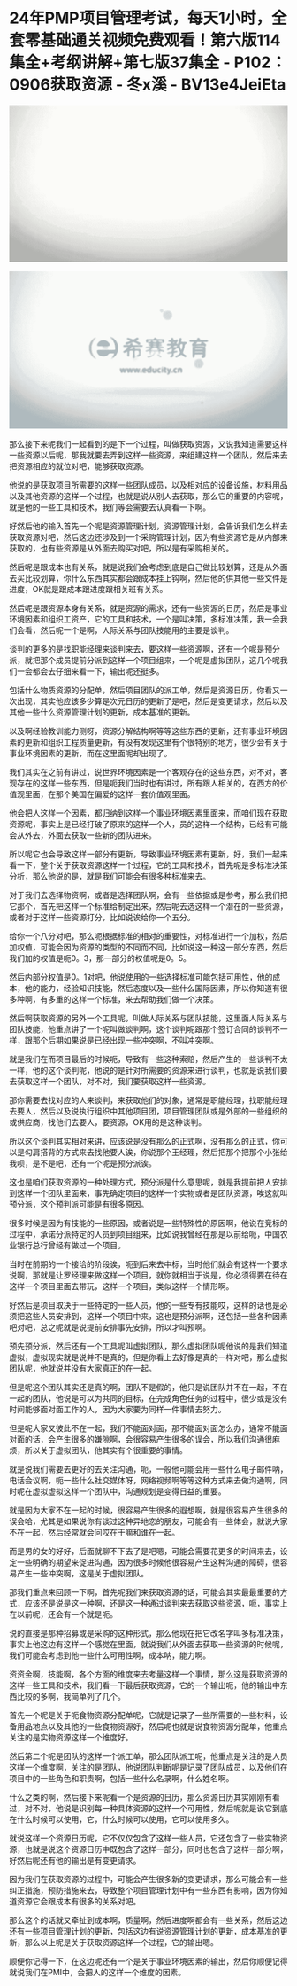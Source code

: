 # 24年PMP项目管理考试，每天1小时，全套零基础通关视频免费观看！第六版114集全+考纲讲解+第七版37集全 - P102：0906获取资源 - 冬x溪 - BV13e4JeiEta

![](img/81a203d33a0ace5889775f8664d6c367_0.png)

![](img/81a203d33a0ace5889775f8664d6c367_1.png)

那么接下来呢我们一起看到的是下一个过程，叫做获取资源，又说我知道需要这样一些资源以后呢，那我就要去弄到这样一些资源，来组建这样一个团队，然后来去把资源相应的就位对吧，能够获取资源。

他说的是获取项目所需要的这样一些团队成员，以及相对应的设备设施，材料用品以及其他资源的这样一个过程，也就是说从别人去获取，那么它的重要的内容呢，就是他的一些工具和技术，我们等会需要去认真看一下啊。

好然后他的输入首先一个呢是资源管理计划，资源管理计划，会告诉我们怎么样去获取资源对吧，然后这边还涉及到一个采购管理计划，因为有些资源它是从内部来获取的，也有些资源是从外面去购买对吧，所以是有采购相关的。

然后呢是跟成本也有关系，就是说我们会考虑到底是自己做比较划算，还是从外面去买比较划算，你什么东西其实都会跟成本挂上钩啊，然后他的供其他一些文件是进度，OK就是跟成本跟进度跟相关班有关系。

然后呢是跟资源本身有关系，就是资源的需求，还有一些资源的日历，然后是事业环境因素和组织工资产，它的工具和技术，一个是叫决策，多标准决策，我一会我们会看，然后呢一个是啊，人际关系与团队技能用的主要是谈判。

谈判的更多的是找职能经理来谈判来去，要这样一些资源啊，还有一个呢是预分派，就把那个成员提前分派到这样一个项目组来，一个呢是虚拟团队，这几个呢我们一会都会去仔细来看一下，输出呢还挺多。

包括什么物质资源的分配单，然后项目团队的派工单，然后是资源日历，你看又一次出现，其实他应该多少算是次元日历的更新了是吧，然后是变更请求，然后以及其他一些什么资源管理计划的更新，成本基准的更新。

以及啊经验教训能力测呀，资源分解结构啊等等这些东西的更新，还有事业环境因素的更新和组织工程质量更新，有没有发现这里有个很特别的地方，很少会有关于事业环境因素的更新，而在这里面呢却出现了。

我们其实在之前有讲过，说世界环境因素是一个客观存在的这些东西，对不对，客观存在的这样一些东西，但是呃我们当时也有讲过，所有跟人相关的，在西方的价值观里面，在那个美国在偏爱的这样一套价值观里面。

他会把人这样一个因素，都归纳到这样一个事业环境因素里面来，而咱们现在获取资源呢，事实上是已经打破了原来的这样一个人，员的这样一个结构，已经有可能会从外去，外面去获取一些新的团队进来。

所以呢它也会导致这样一部分有更新，导致事业环境因素有更新，好，我们一起来看一下，整个关于获取资源这样一个过程，它的工具和技术，首先呢是多标准决策分析，那么他说的是，就是我们可能会有很多种标准来去。

对于我们去选择物资啊，或者是选择团队啊，会有一些依据或是参考，那么我们把它那个，首先把这样一个标准给制定出来，然后呢去选这样一个潜在的一些资源，或者对于这样一些资源打分，比如说诶给你一个五分。

给你一个八分对吧，那么呃根据标准的相对的重要性，对标准进行一个加权，然后加权值，可能会因为资源的类型的不同而不同，比如说这一种这一部分东西，然后我们加的权值是呃0。3，那一部分的权值呢是0。5。

然后内部分权值是0。1对吧，他说使用的一些选择标准可能包括可用性，他的成本，他的能力，经验知识技能，然后态度以及一些什么国际因素，所以你知道有很多种啊，有多重的这样一个标准，来去帮助我们做一个决策。

然后啊获取资源的另外一个工具呢，叫做人际关系与团队技能，这里面人际关系与团队技能，他重点讲了一个呢叫做谈判啊，这个谈判呢跟那个签订合同的谈判不一样，跟那个后期如果说是已经出现一些冲突啊，不叫冲突啊。

就是我们在而项目最后的时候呃，导致有一些这种索赔，然后产生的一些谈判不太一样，他的这个谈判呢，他说的是针对所需要的资源来进行谈判，也就是说我们要去获取这样一个团队，对不对，我们要获取这样一些资源。

那你需要去找对应的人来谈判，来获取他们的对象，通常是职能经理，找职能经理去要人，然后以及说执行组织中其他项目团，项目管理团队或是外部的一些组织的或供应商，找他们去要人，要资源，OK用的是这种谈判。

所以这个谈判其实相对来讲，应该说是没有那么的正式啊，没有那么的正式，你可以是勾肩搭背的方式来去找他要人诶，你说那个王经理，然后把那个把那个小张给我呗，是不是吧，还有一个呢是预分派诶。

这也是咱们获取资源的一种处理方式，预分派是什么意思呢，就是我提前把人安排到这样一个团队里面来，事先确定项目的这样一个实物或者是团队资源，唉这就叫预分派，这个预判派可能是有很多原因。

很多时候是因为有技能的一些原因，或者说是一些特殊性的原因啊，他说在竞标的过程中，承诺分派特定的人员到项目组来，比如说我曾经在那是以前给呃，中国农业银行总行曾经有做过一个项目。

当时在前期的一个接洽的阶段诶，呃到后来去中标，当时他们就会有这样一个要求说啊，那就是让罗经理来做这样一个项目，就你就相当于说是，你必须得要在待在这样一个项目里面去带玩，这样一个项目，类似这样一个情形啊。

好然后是项目取决于一些特定的一些人员，他的一些专有技能哎，这样的话也是必须把这些人员安排到，这样一个项目中来，这也是预分派啊，还包括一些各种因素吧对吧，总之呢就是说提前安排事先安排，所以才叫预啊。

预先预分派，然后还有一个工具呢叫虚拟团队，那么虚拟团队呢他说的是我们知道虚拟，虚拟现实就是说并不是真的，但是你看上去好像是真的一样对吧，那么虚拟团队呢，他就说并没有大家真正的在一起。

但是呢这个团队其实还是真的啊，团队不是假的，他只是说团队并不在一起，不在一起的团队，他说是可以为共同的目标，在完成角色任务的过程中，很少或是没有时间能够面对面工作的人，因为大家要为同样一件事情去努力。

但是呢大家又彼此不在一起，我们不能面对面，那不能面对面怎么办，通常不能面对面的话，会产生很多的嫌隙啊，会很容易产生很多的误会，所以我们沟通很麻烦，所以关于虚拟团队，他其实有个很重要的事情。

就是说我们需要去更好的去关注沟通，呃，一般他可能会用一些什么电子邮件呐，电话会议啊，呃一些什么社交媒体呀，网络视频啊等等这种方式来去做沟通啊，同时呢在虚拟虚拟这样一个团队中，沟通规划是变得日益的重要。

就是因为大家不在一起的时候，很容易产生很多的遐想啊，就是很容易产生很多的误会哈，尤其是如果说你有谈过这种异地恋的朋友，可能会有一些体会，就说大家不在一起，然后经常就会问哎在干嘛和谁在一起。

而是男的女的好好，后面就聊不下去了是吧嗯，可能会需要花更多的时间来去，设定一些明确的期望来促进沟通，因为很多时候他很容易产生这种沟通的障碍，很容易产生一些冲突啊，这是关于虚拟团队。

那我们重点来回顾一下啊，首先呢我们来获取资源的话，可能会其实最最重要的方式，应该还是说是这一种啊，还是这一种通过谈判来去获取这些资源，呃，事实上在以前呢，还会有一个就是呃。

说的直接是那种招募或是采购的这种形式，那么他现在把它改名字叫多标准决策，事实上他这边有这样一个感觉在里面，就说我们从外面去获取一些资源的时候呢，我们可能会考虑到他一些什么可用性啊，成本呐，能力啊。

资资金啊，技能啊，各个方面的维度来去考量这样一个事情，那么这是获取资源的这样一些工具和技术，我们看一下最后获取资源，它的一个输出呃，他的输出中东西比较的多啊，我简单列了几个。

首先一个呢是关于呃食物资源分配单呢，它就是记录了一些所需要的一些材料，设备用品地点以及其他的一些食物资源好，然后呢也就是说食物资源分配单，他重点关注的是实物资源这样一个维度好。

然后第二个呢是团队的这样一个派工单，那么团队派工呢，他重点是关注的是人员这样一个维度啊，关注的是团队，他说团队判断呢是记录了团队成员，以及他们在项目中的一些角色和职责啊，包括一些什么名录啊，什么姓名啊。

什么之类的啊，然后接下来呢看一个是资源的日历，那么资源日历其实刚刚有看过，对不对，他说是识别每一种具体资源的这样一个可用性，然后呢就是说它到底在什么时候可以使用，它，什么时候可以使用，它可以使用多久。

就说这样一个资源日历呢，它不仅仅包含了这样一些人员，它还包含了一些实物资源，也就是说这个资源日历中既包含了这样一部分，同时也包含了这样一部分啊，好然后呢还有他的输出是有变更请求。

因为我们在获取资源的过程中，可能会产生很多新的变更请求，那么可能会有一些纠正措施，预防措施来去，导致整个项目管理计划中有一些东西有影响，因为你知道资源它会跟成本有很多的关系对吧。

那么这个的话就又牵扯到成本啊，质量啊，然后进度啊都会有一些关系，然后这边还有一些项目管理计划的更新，包括这边有说资源管理计划的更新，成本基准的更新，那么以上呢是关于获取资源这样一个过程，它的输出嗯。

顺便你记得一下，在这边呢还有一个是关于事业环境因素的输出，然后你顺便记得就说我们在PMI中，会把人的这样一个维度的因素。

